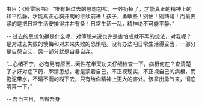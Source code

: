 书目：《傅雷家书》
“唯有把过去的思想包袱，一齐扔掉了，才能真正的精神上的和平恬静，才能真正心胸开朗的继续前进！孩子，勇敢些！别怕！别踌躇！而最要紧的是把日常生活安排得井井有条！日常生活一乱，精神绝不可能平静。” 

-- 过去的思想包袱是什么呢，对傅聪来说也许是害怕成就不再的想法，对我呢？是对过去失败的懊悔和对未来失败的恐惧吧。没有办法吧日常生活得妥当，一部分是自怨自艾，另一部分就是自暴自弃。

“...心绪不宁，必有另有原因...索性花半天功夫仔细检查一下，病根何在？查清楚了才好对症下药，廓清思想。老是蒙着自己，不正视现实，不正视自己的病根，而拖泥带水，不晴不雨的糊下去，只有给你精神上更大的害处。该拿出勇气来，彻底清算一下。”

-- 吾当三日，自省吾身